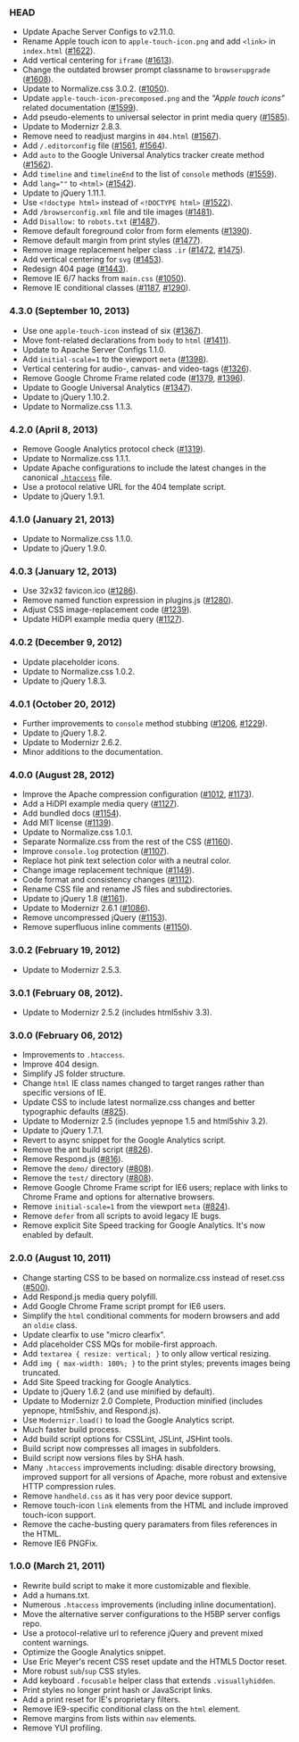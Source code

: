 ### HEAD

* Update Apache Server Configs to v2.11.0.
* Rename Apple touch icon to `apple-touch-icon.png` and add
  `<link>` in `index.html`
  ([#1622](https://github.com/h5bp/html5-boilerplate/issues/1622)).
* Add vertical centering for `iframe`
  ([#1613](https://github.com/h5bp/html5-boilerplate/issues/1613)).
* Change the outdated browser prompt classname to `browserupgrade`
  ([#1608](https://github.com/h5bp/html5-boilerplate/issues/1608)).
* Update to Normalize.css 3.0.2.
  ([#1050](https://github.com/h5bp/html5-boilerplate/issues/1050)).
* Update `apple-touch-icon-precomposed.png` and the _"Apple touch
  icons"_ related documentation
  ([#1599](https://github.com/h5bp/html5-boilerplate/pull/1599)).
* Add pseudo-elements to universal selector in print media query
  ([#1585](https://github.com/h5bp/html5-boilerplate/pull/1585)).
* Update to Modernizr 2.8.3.
* Remove need to readjust margins in `404.html`
  ([#1567](https://github.com/h5bp/html5-boilerplate/pull/1567)).
* Add `/.editorconfig` file
  ([#1561](https://github.com/h5bp/html5-boilerplate/issues/1561),
   [#1564](https://github.com/h5bp/html5-boilerplate/issues/1564)).
* Add `auto` to the Google Universal Analytics tracker create method
  ([#1562](https://github.com/h5bp/html5-boilerplate/issues/1562)).
* Add `timeline` and `timelineEnd` to the list of `console` methods
  ([#1559](https://github.com/h5bp/html5-boilerplate/issues/1559)).
* Add `lang=""` to `<html>`
  ([#1542](https://github.com/h5bp/html5-boilerplate/issues/1542)).
* Update to jQuery 1.11.1.
* Use `<!doctype html>` instead of `<!DOCTYPE html>`
  ([#1522](https://github.com/h5bp/html5-boilerplate/issues/1522)).
* Add `/browserconfig.xml` file and tile images
  ([#1481](https://github.com/h5bp/html5-boilerplate/issues/1481)).
* Add `Disallow:` to `robots.txt`
  ([#1487](https://github.com/h5bp/html5-boilerplate/issues/1487)).
* Remove default foreground color from form elements
  ([#1390](https://github.com/h5bp/html5-boilerplate/issues/1390)).
* Remove default margin from print styles
  ([#1477](https://github.com/h5bp/html5-boilerplate/issues/1477)).
* Remove image replacement helper class `.ir`
  ([#1472](https://github.com/h5bp/html5-boilerplate/issues/1472),
   [#1475](https://github.com/h5bp/html5-boilerplate/issues/1475)).
* Add vertical centering for `svg`
  ([#1453](https://github.com/h5bp/html5-boilerplate/issues/1453)).
* Redesign 404 page
  ([#1443](https://github.com/h5bp/html5-boilerplate/pull/1443)).
* Remove IE 6/7 hacks from `main.css`
  ([#1050](https://github.com/h5bp/html5-boilerplate/issues/1050)).
* Remove IE conditional classes
  ([#1187](https://github.com/h5bp/html5-boilerplate/issues/1187),
   [#1290](https://github.com/h5bp/html5-boilerplate/issues/1290)).

### 4.3.0 (September 10, 2013)

* Use one `apple-touch-icon` instead of six
  ([#1367](https://github.com/h5bp/html5-boilerplate/issues/1367)).
* Move font-related declarations from `body` to `html`
  ([#1411](https://github.com/h5bp/html5-boilerplate/issues/1411)).
* Update to Apache Server Configs 1.1.0.
* Add `initial-scale=1` to the viewport `meta`
  ([#1398](https://github.com/h5bp/html5-boilerplate/pull/1398)).
* Vertical centering for audio-, canvas- and video-tags
  ([#1326](https://github.com/h5bp/html5-boilerplate/issues/1326)).
* Remove Google Chrome Frame related code
  ([#1379](https://github.com/h5bp/html5-boilerplate/pull/1379),
   [#1396](https://github.com/h5bp/html5-boilerplate/pull/1396)).
* Update to Google Universal Analytics
  ([#1347](https://github.com/h5bp/html5-boilerplate/issues/1347)).
* Update to jQuery 1.10.2.
* Update to Normalize.css 1.1.3.

### 4.2.0 (April 8, 2013)

* Remove Google Analytics protocol check
  ([#1319](https://github.com/h5bp/html5-boilerplate/pull/1319)).
* Update to Normalize.css 1.1.1.
* Update Apache configurations to include the latest changes in the
  canonical [`.htaccess`](https://github.com/h5bp/server-configs-apache)
  file.
* Use a protocol relative URL for the 404 template script.
* Update to jQuery 1.9.1.

### 4.1.0 (January 21, 2013)

* Update to Normalize.css 1.1.0.
* Update to jQuery 1.9.0.

### 4.0.3 (January 12, 2013)

* Use 32x32 favicon.ico
  ([#1286](https://github.com/h5bp/html5-boilerplate/pull/1286)).
* Remove named function expression in plugins.js
  ([#1280](https://github.com/h5bp/html5-boilerplate/pull/1280)).
* Adjust CSS image-replacement code
  ([#1239](https://github.com/h5bp/html5-boilerplate/issues/1239)).
* Update HiDPI example media query
  ([#1127](https://github.com/h5bp/html5-boilerplate/issues/1127)).

### 4.0.2 (December 9, 2012)

* Update placeholder icons.
* Update to Normalize.css 1.0.2.
* Update to jQuery 1.8.3.

### 4.0.1 (October 20, 2012)

* Further improvements to `console` method stubbing
  ([#1206](https://github.com/h5bp/html5-boilerplate/issues/1206),
   [#1229](https://github.com/h5bp/html5-boilerplate/pull/1229)).
* Update to jQuery 1.8.2.
* Update to Modernizr 2.6.2.
* Minor additions to the documentation.

### 4.0.0 (August 28, 2012)

* Improve the Apache compression configuration
  ([#1012](https://github.com/h5bp/html5-boilerplate/issues/1012),
   [#1173](https://github.com/h5bp/html5-boilerplate/issues/1173)).
* Add a HiDPI example media query
  ([#1127](https://github.com/h5bp/html5-boilerplate/issues/1127)).
* Add bundled docs
  ([#1154](https://github.com/h5bp/html5-boilerplate/issues/1154)).
* Add MIT license
  ([#1139](https://github.com/h5bp/html5-boilerplate/issues/1139)).
* Update to Normalize.css 1.0.1.
* Separate Normalize.css from the rest of the CSS
  ([#1160](https://github.com/h5bp/html5-boilerplate/issues/1160)).
* Improve `console.log` protection
  ([#1107](https://github.com/h5bp/html5-boilerplate/issues/1107)).
* Replace hot pink text selection color with a neutral color.
* Change image replacement technique
  ([#1149](https://github.com/h5bp/html5-boilerplate/issues/1149)).
* Code format and consistency changes
  ([#1112](https://github.com/h5bp/html5-boilerplate/issues/1112)).
* Rename CSS file and rename JS files and subdirectories.
* Update to jQuery 1.8
  ([#1161](https://github.com/h5bp/html5-boilerplate/issues/1161)).
* Update to Modernizr 2.6.1
  ([#1086](https://github.com/h5bp/html5-boilerplate/issues/1086)).
* Remove uncompressed jQuery
  ([#1153](https://github.com/h5bp/html5-boilerplate/issues/1153)).
* Remove superfluous inline comments
  ([#1150](https://github.com/h5bp/html5-boilerplate/issues/1150)).

### 3.0.2 (February 19, 2012)

* Update to Modernizr 2.5.3.

### 3.0.1 (February 08, 2012).

* Update to Modernizr 2.5.2 (includes html5shiv 3.3).

### 3.0.0 (February 06, 2012)

* Improvements to `.htaccess`.
* Improve 404 design.
* Simplify JS folder structure.
* Change `html` IE class names changed to target ranges rather than
  specific versions of IE.
* Update CSS to include latest normalize.css changes and better
  typographic defaults
  ([#825](https://github.com/h5bp/html5-boilerplate/issues/825)).
* Update to Modernizr 2.5 (includes yepnope 1.5 and html5shiv 3.2).
* Update to jQuery 1.7.1.
* Revert to async snippet for the Google Analytics script.
* Remove the ant build script
  ([#826](https://github.com/h5bp/html5-boilerplate/issues/826)).
* Remove Respond.js
  ([#816](https://github.com/h5bp/html5-boilerplate/issues/816)).
* Remove the `demo/` directory
  ([#808](https://github.com/h5bp/html5-boilerplate/issues/808)).
* Remove the `test/` directory
  ([#808](https://github.com/h5bp/html5-boilerplate/issues/808)).
* Remove Google Chrome Frame script for IE6 users; replace with links
  to Chrome Frame and options for alternative browsers.
* Remove `initial-scale=1` from the viewport `meta`
  ([#824](https://github.com/h5bp/html5-boilerplate/issues/824)).
* Remove `defer` from all scripts to avoid legacy IE bugs.
* Remove explicit Site Speed tracking for Google Analytics. It's now
  enabled by default.

### 2.0.0 (August 10, 2011)

* Change starting CSS to be based on normalize.css instead of reset.css
  ([#500](https://github.com/h5bp/html5-boilerplate/issues/500)).
* Add Respond.js media query polyfill.
* Add Google Chrome Frame script prompt for IE6 users.
* Simplify the `html` conditional comments for modern browsers and add
  an `oldie` class.
* Update clearfix to use "micro clearfix".
* Add placeholder CSS MQs for mobile-first approach.
* Add `textarea { resize: vertical; }` to only allow vertical resizing.
* Add `img { max-width: 100%; }` to the print styles; prevents images
  being truncated.
* Add Site Speed tracking for Google Analytics.
* Update to jQuery 1.6.2 (and use minified by default).
* Update to Modernizr 2.0 Complete, Production minified (includes
  yepnope, html5shiv, and Respond.js).
* Use `Modernizr.load()` to load the Google Analytics script.
* Much faster build process.
* Add build script options for CSSLint, JSLint, JSHint tools.
* Build script now compresses all images in subfolders.
* Build script now versions files by SHA hash.
* Many `.htaccess` improvements including: disable directory browsing,
  improved support for all versions of Apache, more robust and extensive
  HTTP compression rules.
* Remove `handheld.css` as it has very poor device support.
* Remove touch-icon `link` elements from the HTML and include improved
  touch-icon support.
* Remove the cache-busting query paramaters from files references in
  the HTML.
* Remove IE6 PNGFix.

### 1.0.0 (March 21, 2011)

* Rewrite build script to make it more customizable and flexible.
* Add a humans.txt.
* Numerous `.htaccess` improvements (including inline documentation).
* Move the alternative server configurations to the H5BP server configs
  repo.
* Use a protocol-relative url to reference jQuery and prevent mixed
  content warnings.
* Optimize the Google Analytics snippet.
* Use Eric Meyer's recent CSS reset update and the HTML5 Doctor reset.
* More robust `sub`/`sup` CSS styles.
* Add keyboard `.focusable` helper class that extends `.visuallyhidden`.
* Print styles no longer print hash or JavaScript links.
* Add a print reset for IE's proprietary filters.
* Remove IE9-specific conditional class on the `html` element.
* Remove margins from lists within `nav` elements.
* Remove YUI profiling.
